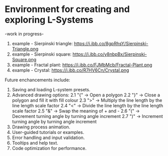 # Environment for creating and exploring L-Systems

-work in progress-

1. example - Sierpinski triangle: https://i.ibb.co/8gpRhsY/Sierpinski-Triangle.png
2. example - Sierpinski square: https://i.ibb.co/y8nbpBx/Sierpinski-Square.png
3. example - Fractal plant: https://i.ibb.co/FJMbMcb/Fractal-Plant.png
4. example - Crystal: https://i.ibb.co/R7HV6Cn/Crystal.png


Future enchancements include: 

1. Saving and loading L-system presets.
2. Advanced drawing options: 
  2.1 "{"	   ->      Open a polygon
  2.2 "}"	   ->      Close a polygon and fill it with fill colour
  2.3 ">"	   ->      Multiply the line length by the line length scale factor
  2.4 "<"	   ->      Divide the line length by the line length scale factor
  2.5 "&"	   ->      Swap the meaning of + and -
  2.6 "("	   ->      Decrement turning angle by turning angle increment
  2.7 ")"	   ->      Increment turning angle by turning angle increment
3. Drawing process animation.
4. User-guided tutorials or examples.
5. Error handling and input validation.
6. Tooltips and help text.
7. Code optimization for performance.
